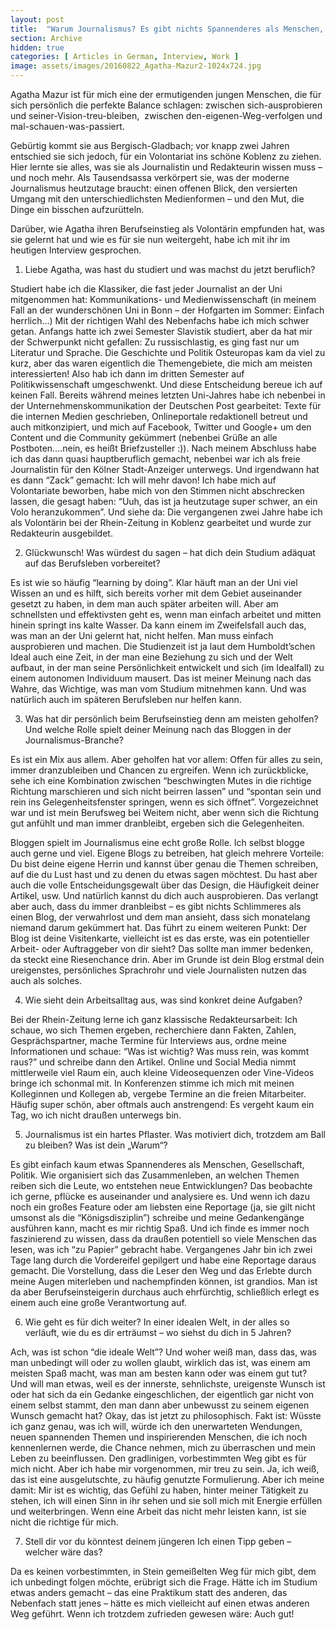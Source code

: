 ```yaml
---
layout: post
title:  "Warum Journalismus? Es gibt nichts Spannenderes als Menschen, Gesellschaft, Politik."
section: Archive
hidden: true
categories: [ Articles in German, Interview, Work ]
image: assets/images/20160822_Agatha-Mazur2-1024x724.jpg
---
```



Agatha Mazur ist für mich eine der ermutigenden jungen Menschen, die für sich persönlich die perfekte Balance schlagen: zwischen sich-ausprobieren und seiner-Vision-treu-bleiben,  zwischen den-eigenen-Weg-verfolgen und mal-schauen-was-passiert.

Gebürtig kommt sie aus Bergisch-Gladbach; vor knapp zwei Jahren entschied sie sich jedoch, für ein Volontariat ins schöne Koblenz zu ziehen. Hier lernte sie alles, was sie als Journalistin und Redakteurin wissen muss – und noch mehr. Als Tausendsassa verkörpert sie, was der moderne Journalismus heutzutage braucht: einen offenen Blick, den versierten Umgang mit den unterschiedlichsten Medienformen – und den Mut, die Dinge ein bisschen aufzurütteln.

Darüber, wie Agatha ihren Berufseinstieg als Volontärin empfunden hat, was sie gelernt hat und wie es für sie nun weitergeht, habe ich mit ihr im heutigen Interview gesprochen.

1. Liebe Agatha, was hast du studiert und was machst du jetzt beruflich?

Studiert habe ich die Klassiker, die fast jeder Journalist an der Uni mitgenommen hat: Kommunikations- und Medienwissenschaft (in meinem Fall an der wunderschönen Uni in Bonn – der Hofgarten im Sommer: Einfach herrlich…) Mit der richtigen Wahl des Nebenfachs habe ich mich schwer getan. Anfangs hatte ich zwei Semester Slavistik studiert, aber da hat mir der Schwerpunkt nicht gefallen: Zu russischlastig, es ging fast nur um Literatur und Sprache. Die Geschichte und Politik Osteuropas kam da viel zu kurz, aber das waren eigentlich die Themengebiete, die mich am meisten interessierten! Also hab ich dann im dritten Semester auf Politikwissenschaft umgeschwenkt. Und diese Entscheidung bereue ich auf keinen Fall. Bereits während meines letzten Uni-Jahres habe ich nebenbei in der Unternehmenskommunikation der Deutschen Post gearbeitet: Texte für die internen Medien geschrieben, Onlineportale redaktionell betreut und auch mitkonzipiert, und mich auf Facebook, Twitter und Google+ um den Content und die Community gekümmert (nebenbei Grüße an alle Postboten….nein, es heißt Briefzusteller :)). Nach meinem Abschluss habe ich das dann quasi hauptberuflich gemacht, nebenbei war ich als freie Journalistin für den Kölner Stadt-Anzeiger unterwegs. Und irgendwann hat es dann “Zack” gemacht: Ich will mehr davon! Ich habe mich auf Volontariate beworben, habe mich von den Stimmen nicht abschrecken lassen, die gesagt haben: “Uuh, das ist ja heutzutage super schwer, an ein Volo heranzukommen”. Und siehe da: Die vergangenen zwei Jahre habe ich als Volontärin bei der Rhein-Zeitung in Koblenz gearbeitet und wurde zur Redakteurin ausgebildet.

2. Glückwunsch! Was würdest du sagen – hat dich dein Studium adäquat auf das Berufsleben vorbereitet?

Es ist wie so häufig “learning by doing”. Klar häuft man an der Uni viel Wissen an und es hilft, sich bereits vorher mit dem Gebiet auseinander gesetzt zu haben, in dem man auch später arbeiten will. Aber am schnellsten und effektivsten geht es, wenn man einfach arbeitet und mitten hinein springt ins kalte Wasser. Da kann einem im Zweifelsfall auch das, was man an der Uni gelernt hat, nicht helfen. Man muss einfach ausprobieren und machen. Die Studienzeit ist ja laut dem Humboldt’schen Ideal auch eine Zeit, in der man eine Beziehung zu sich und der Welt aufbaut, in der man seine Persönlichkeit entwickelt und sich (im Idealfall) zu einem autonomen Individuum mausert. Das ist meiner Meinung nach das Wahre, das Wichtige, was man vom Studium mitnehmen kann. Und was natürlich auch im späteren Berufsleben nur helfen kann.

3. Was hat dir persönlich beim Berufseinstieg denn am meisten geholfen? Und welche Rolle spielt deiner Meinung nach das Bloggen in der Journalismus-Branche?

Es ist ein Mix aus allem. Aber geholfen hat vor allem: Offen für alles zu sein, immer dranzubleiben und Chancen zu ergreifen. Wenn ich zurückblicke, sehe ich eine Kombination zwischen “beschwingten Mutes in die richtige Richtung marschieren und sich nicht beirren lassen” und “spontan sein und rein ins Gelegenheitsfenster springen, wenn es sich öffnet”. Vorgezeichnet war und ist mein Berufsweg bei Weitem nicht, aber wenn sich die Richtung gut anfühlt und man immer dranbleibt, ergeben sich die Gelegenheiten.

Bloggen spielt im Journalismus eine echt große Rolle. Ich selbst blogge auch gerne und viel. Eigene Blogs zu betreiben, hat gleich mehrere Vorteile: Du bist deine eigene Herrin und kannst über genau die Themen schreiben, auf die du Lust hast und zu denen du etwas sagen möchtest. Du hast aber auch die volle Entscheidungsgewalt über das Design, die Häufigkeit deiner Artikel, usw. Und natürlich kannst du dich auch ausprobieren. Das verlangt aber auch, dass du immer dranbleibst – es gibt nichts Schlimmeres als einen Blog, der verwahrlost und dem man ansieht, dass sich monatelang niemand darum gekümmert hat. Das führt zu einem weiteren Punkt: Der Blog ist deine Visitenkarte, vielleicht ist es das erste, was ein potentieller Arbeit- oder Auftraggeber von dir sieht? Das sollte man immer bedenken, da steckt eine Riesenchance drin. Aber im Grunde ist dein Blog erstmal dein ureigenstes, persönliches Sprachrohr und viele Journalisten nutzen das auch als solches.

4. Wie sieht dein Arbeitsalltag aus, was sind konkret deine Aufgaben?

Bei der Rhein-Zeitung lerne ich ganz klassische Redakteursarbeit: Ich schaue, wo sich Themen ergeben, recherchiere dann Fakten, Zahlen, Gesprächspartner, mache Termine für Interviews aus, ordne meine Informationen und schaue: “Was ist wichtig? Was muss rein, was kommt raus?” und schreibe dann den Artikel. Online und Social Media nimmt mittlerweile viel Raum ein, auch kleine Videosequenzen oder Vine-Videos bringe ich schonmal mit. In Konferenzen stimme ich mich mit meinen Kolleginnen und Kollegen ab, vergebe Termine an die freien Mitarbeiter. Häufig super schön, aber oftmals auch anstrengend: Es vergeht kaum ein Tag, wo ich nicht draußen unterwegs bin.

5. Journalismus ist ein hartes Pflaster. Was motiviert dich, trotzdem am Ball zu bleiben? Was ist dein „Warum“?

Es gibt einfach kaum etwas Spannenderes als Menschen, Gesellschaft, Politik. Wie organisiert sich das Zusammenleben, an welchen Themen reiben sich die Leute, wo entstehen neue Entwicklungen? Das beobachte ich gerne, pflücke es auseinander und analysiere es. Und wenn ich dazu noch ein großes Feature oder am liebsten eine Reportage (ja, sie gilt nicht umsonst als die “Königsdisziplin”) schreibe und meine Gedankengänge ausführen kann, macht es mir richtig Spaß. Und ich finde es immer noch faszinierend zu wissen, dass da draußen potentiell so viele Menschen das lesen, was ich “zu Papier” gebracht habe. Vergangenes Jahr bin ich zwei Tage lang durch die Vordereifel gepilgert und habe eine Reportage daraus gemacht. Die Vorstellung, dass die Leser den Weg und das Erlebte durch meine Augen miterleben und nachempfinden können, ist grandios. Man ist da aber Berufseinsteigerin durchaus auch ehrfürchtig, schließlich erlegt es einem auch eine große Verantwortung auf.

6. Wie geht es für dich weiter? In einer idealen Welt, in der alles so verläuft, wie du es dir erträumst – wo siehst du dich in 5 Jahren?

Ach, was ist schon “die ideale Welt”? Und woher weiß man, dass das, was man unbedingt will oder zu wollen glaubt, wirklich das ist, was einem am meisten Spaß macht, was man am besten kann oder was einem gut tut? Und will man etwas, weil es der innerste, sehnlichste, ureigenste Wunsch ist oder hat sich da ein Gedanke eingeschlichen, der eigentlich gar nicht von einem selbst stammt, den man dann aber unbewusst zu seinem eigenen Wunsch gemacht hat? Okay, das ist jetzt zu philosophisch. Fakt ist: Wüsste ich ganz genau, was ich will, würde ich den unerwarteten Wendungen, neuen spannenden Themen und inspirierenden Menschen, die ich noch kennenlernen werde, die Chance nehmen, mich zu überraschen und mein Leben zu beeinflussen. Den gradlinigen, vorbestimmten Weg gibt es für mich nicht. Aber ich habe mir vorgenommen, mir treu zu sein. Ja, ich weiß, das ist eine ausgelutschte, zu häufig genutzte Formulierung. Aber ich meine damit: Mir ist es wichtig, das Gefühl zu haben, hinter meiner Tätigkeit zu stehen, ich will einen Sinn in ihr sehen und sie soll mich mit Energie erfüllen und weiterbringen. Wenn eine Arbeit das nicht mehr leisten kann, ist sie nicht die richtige für mich.

7. Stell dir vor du könntest deinem jüngeren Ich einen Tipp geben – welcher wäre das?

Da es keinen vorbestimmten, in Stein gemeißelten Weg für mich gibt, dem ich unbedingt folgen möchte, erübrigt sich die Frage. Hätte ich im Studium etwas anders gemacht – das eine Praktikum statt des anderen, das Nebenfach statt jenes – hätte es mich vielleicht auf einen etwas anderen Weg geführt. Wenn ich trotzdem zufrieden gewesen wäre: Auch gut!

 

